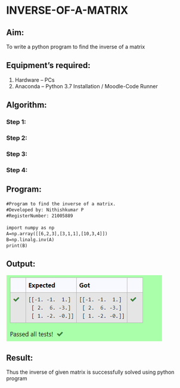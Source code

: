 # INVERSE-OF-A-MATRIX
## Aim:
To write a python program to find the inverse of a matrix
## Equipment’s required:
1. 	Hardware – PCs
2. 	Anaconda – Python 3.7 Installation / Moodle-Code Runner
## Algorithm:
### Step 1: 
### Step 2: 
### Step 3: 
### Step 4: 

## Program:
```
#Program to find the inverse of a matrix.
#Developed by: Nithishkumar P
#RegisterNumber: 21005889

import numpy as np 
A=np.array([[6,2,3],[3,1,1],[10,3,4]])
B=np.linalg.inv(A)
print(B)
```
## Output:
![](invmat.PNG)
## Result:
Thus the inverse of given matrix is successfully solved using python program

